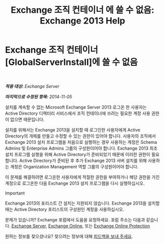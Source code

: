 ﻿---
title: 'Exchange 조직 컨테이너 에 쓸 수 없음: Exchange 2013 Help'
TOCTitle: Exchange 조직 컨테이너 에 쓸 수 없음
ms:assetid: 17c4667b-7db1-4e0a-b824-1f6d51d980a9
ms:mtpsurl: https://technet.microsoft.com/ko-kr/library/ms.exch.setupreadiness.globalserverinstall(v=EXCHG.150)
ms:contentKeyID: 50482600
ms.date: 05/22/2018
mtps_version: v=EXCHG.150
ms.translationtype: MT
---

# Exchange 조직 컨테이너 [GlobalServerInstall]에 쓸 수 없음

 

_**적용 대상:** Exchange Server_

_**마지막으로 수정된 항목:** 2014-11-05_

설치를 계속할 수 없는 Microsoft Exchange Server 2013 로그온 한 사용자는 Active Directory 디렉터리 서비스에서 조직 컨테이너에 쓰려는 필요한 계정 사용 권한이 없으면 때문입니다.

설치를 위해서는 Exchange 2013을 설치할 때 로그인한 사용자에게 Active Directory의 개체를 만들고 수정할 수 있는 권한이 있어야 합니다. 사용자의 조직에서 Exchange 2013 설치 프로그램을 처음으로 실행하는 경우 사용하는 계정은 Schema Admins 및 Enterprise Admins 그룹의 구성원이어야 합니다. Exchange 2013 최초 설치 프로그램 실행을 위해 Active Directory가 준비되었기 때문에 이러한 권한이 필요합니다. Active Directory가 준비된 후 추가 Exchange 2013 서버 설치를 위해 사용하는 계정은 Organization Management 역할 그룹의 구성원이어야 합니다.

이 문제를 해결하려면 로그온한 사용자에게 적절한 권한을 부여하거나 해당 권한을 가진 계정으로 로그온한 다음 Exchange 2013 설치 프로그램을 다시 실행하십시오.


> [!IMPORTANT]
> Exchange 2013의 포리스트 간 설치는 지원되지 않습니다. Exchange 2013을 설치할 때는 Active Directory 포리스트의 구성원인 계정을 사용하십시오.



문제가 있습니까? Exchange 포럼에서 도움을 요청하세요. 포럼 주소는 다음과 같습니다. [Exchange Server](https://go.microsoft.com/fwlink/p/?linkid=60612), [Exchange Online](https://go.microsoft.com/fwlink/p/?linkid=267542), 또는 [Exchange Online Protection](https://go.microsoft.com/fwlink/p/?linkid=285351)

원하는 정보를 찾으셨나요? 찾으려는 정보에 대해 [피드백을 보내 주세요](mailto:exsetuphelpfeedback@microsoft.com?subject=exchange%202013%20setup%20help%20feedback).

